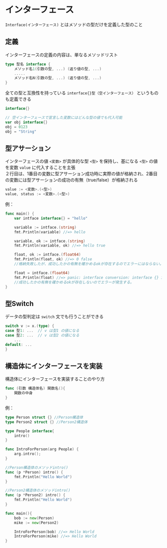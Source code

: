 # インターフェース

`Interface(インターフェース)` とはメソッドの型だけを定義した型のこと

## 定義

インターフェースの定義の内容は、単なるメソッドリスト

```go
type 型名 interface {
    メソッド名1(引数の型, ...) (返り値の型, ...)
    .....
    メソッド名N(引数の型, ...) (返り値の型, ...)
}
```

全ての型と互換性を持っている `interface{}型（空インターフェース）` というものも定義できる

```go
interface{}

// 空インターフェースで宣言した変数にはどんな型の値でも代入可能
var obj interface{}
obj = 0123
obj = "String"
```

## 型アサーション

インターフェースの値 `<変数>` が具体的な型 `<型>` を保持し、基になる `<型>` の値を変数 `value` に代入することを主張  
２行目は、1番目の変数に型アサーション成功時に実際の値が格納され、2番目の変数には型アサーションの成功の有無（true/false）が格納される

```go
value := <変数>.(<型>)
value, status := <変数>.(<型>)
```

例：

```go
func main() {
    var intface interface{} = "hello"

    variable := intface.(string)
    fmt.Println(variable) //=> hello

    variable, ok := intface.(string)
    fmt.Println(variable, ok) //=> hello true

    float, ok := intface.(float64)
    fmt.Println(float, ok) //=> 0 false
    //格納失敗したが、成功したかの有無を確かめるokが存在するのでエラーにはならない。

    float = intface.(float64)
    fmt.Println(float) //=> panic: interface conversion: interface {} is string, not float64
    //成功したかの有無を確かめるokが存在しないのでエラーが発生する。
}
```

## 型Switch

データの型判定は `switch` 文でも行うことができる

```go
switch v := x.(type) {
case 型1: ...  // v は型1 の値になる
case 型2: ...  // v は型2 の値になる
    ...
default: ... 
}
```

## 構造体にインターフェースを実装

構造体にインターフェースを実装することのやり方

```go
func (引数 構造体名) 関数名(){
    関数の中身
}
```

例：

```go
type Person struct {} //Person構造体
type Person2 struct {} //Person2構造体

type People interface{
    intro()
}

func IntroForPerson(arg People) {
    arg.intro();
}

//Person構造体のメソッドintro()
func (p *Person) intro() { 
    fmt.Println("Hello World")
}

//Person2構造体のメソッドintro()
func (p *Person2) intro() {
    fmt.Println("Hello World")
}

func main(){
    bob := new(Person)
    mike := new(Person2) 

    IntroForPerson(bob) //=> Hello World
    IntroForPerson(mike) //=> Hello World
}
```
